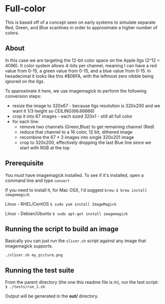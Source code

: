# Full-color 

This is based off of a concept seen on early systems to simulate separate Red, Green, and Blue scanlines in order to approximate a higher number of colors. 

## About
In this case we are targeting the 12-bit color space on the Apple IIgs (2^12 = 4096).  It color system allows 4-bits per channel, meaning I can have a red value from 0-15, a green value from 0-15, and a blue value from 0-15.  In hexadecimal it looks like this #$06FA, with the leftmost zero nibble being ignored on the IIgs. 

To approximate it here, we use imagemagick to perform the following conversion steps:

- resize the image to 320x67  -  because IIgs resolution is 320x200 and we want it 1/3 height so CEILING(66.66666)
- crop it into 67 images - each sized 320x1  - still all full color
- for each line: 
  - remove two channels (Green,Blue) to get remaining channel (Red)
  - reduce that channel to a 16 color, 12 bit, dithered image
  - recombine the 67 * 3 images into single 320x201 image
  - crop to 320x200, effectively dropping the last Blue line since we start with RGB at the top

## Prerequisite
You must have imagemagick installed.  To see if it's installed, open a command line and type `convert`

If you need to install it, for Mac OSX, I'd suggest `brew`:
```$ brew install imagemagick```

Linux - RHEL/CentOS
```$ sudo yum install ImageMagick```

Linux - Debian/Ubuntu
```$ sudo apt-get install imagemagick```

## Running the script to build an image
Basically you can just run the `slicer.sh` script against any image that imagemagick supports.

```./slicer.sh my_picture.png```

## Running the test suite

From the parent directory (the one this readme file is in), run the test script:
```$ ./tests/run_1.sh```

Output will be generated in the **out/** directory.
